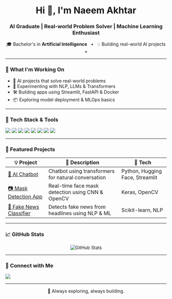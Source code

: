 <h1 align="center">Hi 👋, I'm Naeem Akhtar</h1>
<h3 align="center">AI Graduate | Real-world Problem Solver | Machine Learning Enthusiast</h3>

<p align="center">
🎓 Bachelor's in <strong>Artificial Intelligence</strong> &nbsp; • &nbsp;
💡 Building real-world AI projects &nbsp; • &nbsp;

</p>

---

### 🔭 What I'm Working On
- 🤖 AI projects that solve real-world problems  
- 🧠 Experimenting with NLP, LLMs & Transformers  
- 🛠️ Building apps using Streamlit, FastAPI & Docker  
- 📦 Exploring model deployment & MLOps basics  

---

### 🧰 Tech Stack & Tools
<p align="left">
  <img src="https://img.shields.io/badge/Python-3776AB?style=flat&logo=python&logoColor=white"/>
  <img src="https://img.shields.io/badge/PyTorch-EE4C2C?style=flat&logo=pytorch&logoColor=white"/>
  <img src="https://img.shields.io/badge/TensorFlow-FF6F00?style=flat&logo=tensorflow&logoColor=white"/>
  <img src="https://img.shields.io/badge/Scikit--learn-F7931E?style=flat&logo=scikit-learn&logoColor=white"/>
  <img src="https://img.shields.io/badge/OpenCV-5C3EE8?style=flat&logo=opencv&logoColor=white"/>
  <img src="https://img.shields.io/badge/Streamlit-FF4B4B?style=flat&logo=streamlit&logoColor=white"/>
  <img src="https://img.shields.io/badge/Docker-2496ED?style=flat&logo=docker&logoColor=white"/>
  <img src="https://img.shields.io/badge/Git-F05032?style=flat&logo=git&logoColor=white"/>
</p>

---

### 📌 Featured Projects
| 💡 Project | 🧾 Description | 🧰 Tech |
|-----------|----------------|--------|
| [🤖 AI Chatbot](https://github.com/naeemakhtartheai/ai-chatbot) | Chatbot using transformers for natural conversation | Python, Hugging Face, Streamlit |
| [📷 Mask Detection App](https://github.com/naeemakhtartheai/mask-detector) | Real-time face mask detection using CNN & OpenCV | Keras, OpenCV |
| [🧠 Fake News Classifier](https://github.com/naeemakhtartheai/fake-news-detector) | Detects fake news from headlines using NLP & ML | Scikit-learn, NLP |

---

### 📈 GitHub Stats
<p align="center">
  <img src="https://github-readme-stats.vercel.app/api?username=naeemakhtartheai&show_icons=true&theme=radical" alt="GitHub Stats" />
</p>

---

### 🤝 Connect with Me
<p align="left">
  <a href="https://www.linkedin.com/in/naeem-akhtar-74770933a" target="_blank">
    <img src="https://img.shields.io/badge/LinkedIn-blue?style=flat&logo=linkedin&logoColor=white" />
  </a>
 
</p>

---

<p align="center">
  💬 Always exploring, always building.
</p>
